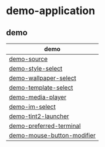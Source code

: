 

# demo-application

## demo

| demo |
| --- |
| [demo-source](demo-source) |
| [demo-style-select](demo-style-select) |
| [demo-wallpaper-select](demo-wallpaper-select) |
| [demo-template-select](demo-template-select) |
| [demo-media-player](demo-media-player) |
| [demo-im-select](demo-im-select) |
| [demo-tint2-launcher](demo-tint2-launcher) |
| [demo-preferred-terminal](demo-preferred-terminal) |
| [demo-mouse-button-modifier](demo-mouse-button-modifier) |
